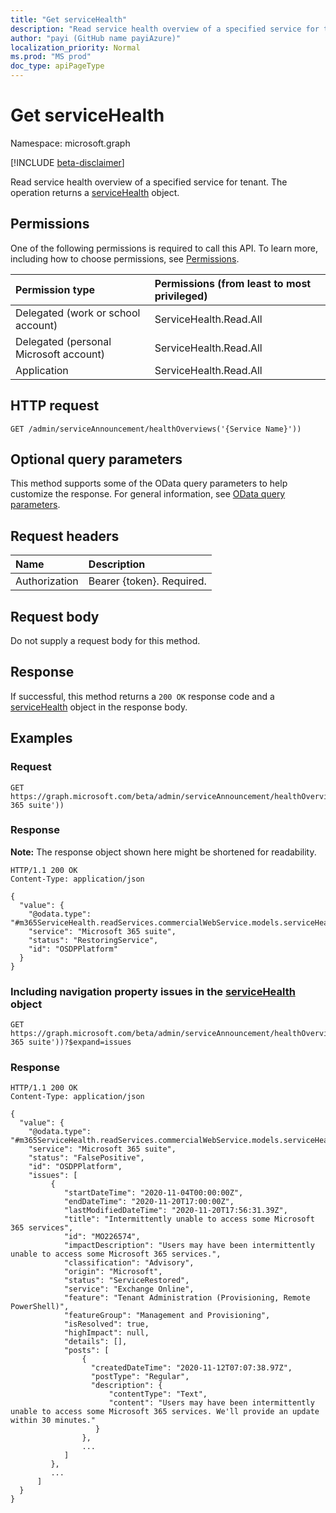 ```yaml
---
title: "Get serviceHealth"
description: "Read service health overview of a specified service for tenant. The operation returns a [serviceHealth](../resources/servicehealth.md) object."
author: "payi (GitHub name payiAzure)"
localization_priority: Normal
ms.prod: "MS prod"
doc_type: apiPageType
---
```


# Get serviceHealth
Namespace: microsoft.graph

[!INCLUDE [beta-disclaimer](../../includes/beta-disclaimer.md)]

Read service health overview of a specified service for tenant. The operation returns a [serviceHealth](../resources/servicehealth.md) object.

## Permissions
One of the following permissions is required to call this API. To learn more, including how to choose permissions, see [Permissions](/graph/permissions-reference).

|Permission type|Permissions (from least to most privileged)|
|:---|:---|
|Delegated (work or school account)|ServiceHealth.Read.All|
|Delegated (personal Microsoft account)|ServiceHealth.Read.All|
|Application|ServiceHealth.Read.All|

## HTTP request

<!-- {
  "blockType": "ignored"
}
-->

``` http
GET /admin/serviceAnnouncement/healthOverviews('{Service Name}'))
```

## Optional query parameters
This method supports some of the OData query parameters to help customize the response. For general information, see [OData query parameters](/graph/query-parameters).

## Request headers
|Name|Description|
|:---|:---|
|Authorization|Bearer {token}. Required.|

## Request body
Do not supply a request body for this method.

## Response

If successful, this method returns a `200 OK` response code and a [serviceHealth](../resources/servicehealth.md) object in the response body.

## Examples

### Request
<!-- {
  "blockType": "request",
  "name": "get_servicehealth"
}
-->

``` http
GET https://graph.microsoft.com/beta/admin/serviceAnnouncement/healthOverviews('Microsoft 365 suite'))
```

### Response
**Note:** The response object shown here might be shortened for readability.
<!-- {
  "blockType": "response",
  "truncated": true,
  "@odata.type": "m365ServiceHealth.readServices.commercialWebService.models.serviceHealth"
}
-->

``` http
HTTP/1.1 200 OK
Content-Type: application/json

{
  "value": {
    "@odata.type": "#m365ServiceHealth.readServices.commercialWebService.models.serviceHealth",
    "service": "Microsoft 365 suite",
    "status": "RestoringService",
    "id": "OSDPPlatform"
  }
}
```

### Including navigation property issues in the [serviceHealth](../resources/servicehealth.md) object

``` http
GET https://graph.microsoft.com/beta/admin/serviceAnnouncement/healthOverviews('Microsoft 365 suite'))?$expand=issues
```

### Response

``` http
HTTP/1.1 200 OK
Content-Type: application/json

{
  "value": {
    "@odata.type": "#m365ServiceHealth.readServices.commercialWebService.models.serviceHealth",
    "service": "Microsoft 365 suite",
    "status": "FalsePositive",
    "id": "OSDPPlatform",
    "issues": [
         {
            "startDateTime": "2020-11-04T00:00:00Z",
            "endDateTime": "2020-11-20T17:00:00Z",
            "lastModifiedDateTime": "2020-11-20T17:56:31.39Z",
            "title": "Intermittently unable to access some Microsoft 365 services",
            "id": "MO226574",
            "impactDescription": "Users may have been intermittently unable to access some Microsoft 365 services.",
            "classification": "Advisory",
            "origin": "Microsoft",
            "status": "ServiceRestored",
            "service": "Exchange Online",
            "feature": "Tenant Administration (Provisioning, Remote PowerShell)",
            "featureGroup": "Management and Provisioning",
            "isResolved": true,
            "highImpact": null,
            "details": [],
            "posts": [
                {
                  "createdDateTime": "2020-11-12T07:07:38.97Z",
                  "postType": "Regular",
                  "description": {
                      "contentType": "Text",
                      "content": "Users may have been intermittently unable to access some Microsoft 365 services. We'll provide an update within 30 minutes."
                   }
                },
                ...
            ]
         },
         ...
      ]
  }
}
```